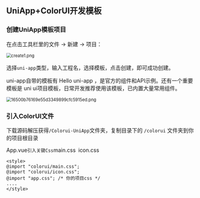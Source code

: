 ## UniApp+ColorUI开发模板

### 创建UniApp模板项目

在点击工具栏里的文件 -> 新建 -> 项目：

<img src="http://ww1.sinaimg.cn/large/006DFWgBgy1geqjql0w9ej30hi09wt99.jpg" alt="create1.png" style="zoom: 80%;" />

选择`uni-app`类型，输入工程名，选择模板，点击创建，即可成功创建。

uni-app自带的模板有 Hello uni-app ，是官方的组件和API示例。还有一个重要模板是 uni ui项目模板，日常开发推荐使用该模板，已内置大量常用组件。

<img src="http://ww1.sinaimg.cn/large/006DFWgBgy1geqjy8f724j30nc0hsdgf.jpg" alt="16500b76169e55d3349899cfc5915ed.png" style="zoom: 80%;" />

### 引入ColorUI文件

下载源码解压获得`/Colorui-UniApp`文件夹，复制目录下的 `/colorui` 文件夹到你的项目根目录

App.vue` 引入关键Css `main.css` `icon.css

```
<style>
@import "colorui/main.css";
@import "colorui/icon.css";
@import "app.css"; /* 你的项目css */
....
</style>
```

